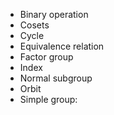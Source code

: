 - Binary operation
- Cosets
- Cycle
- Equivalence relation
- Factor group
- Index
- Normal subgroup
- Orbit
- Simple group:

